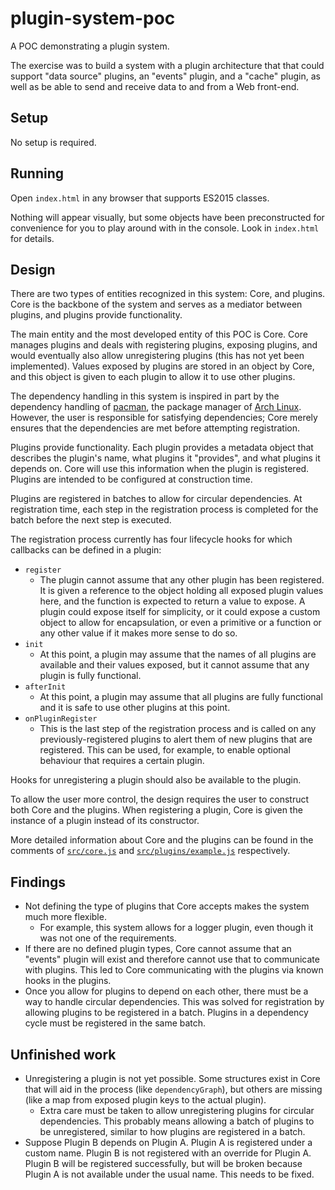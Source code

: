 # plugin-system-poc

A POC demonstrating a plugin system.

The exercise was to build a system with a plugin architecture that that
could support "data source" plugins, an "events" plugin, and a "cache"
plugin, as well as be able to send and receive data to and from a Web
front-end.

## Setup

No setup is required.

## Running

Open `index.html` in any browser that supports ES2015 classes.

Nothing will appear visually, but some objects have been preconstructed
for convenience for you to play around with in the console. Look in
`index.html` for details.

## Design

There are two types of entities recognized in this system: Core, and
plugins. Core is the backbone of the system and serves as a mediator
between plugins, and plugins provide functionality.

The main entity and the most developed entity of this POC is Core. Core
manages plugins and deals with registering plugins, exposing plugins,
and would eventually also allow unregistering plugins (this has not yet
been implemented). Values exposed by plugins are stored in an object by
Core, and this object is given to each plugin to allow it to use other
plugins.

The dependency handling in this system is inspired in part by the
dependency handling of [pacman][], the package manager of [Arch Linux][].
However, the user is responsible for satisfying dependencies; Core
merely ensures that the dependencies are met before attempting
registration.

[pacman]: https://wiki.archlinux.org/index.php/PKGBUILD#Dependencies
[Arch Linux]: https://www.archlinux.org/

Plugins provide functionality. Each plugin provides a metadata object that
describes the plugin's name, what plugins it "provides", and what
plugins it depends on. Core will use this information when the plugin is
registered. Plugins are intended to be configured at construction time.

Plugins are registered in batches to allow for circular dependencies.
At registration time, each step in the registration process is completed
for the batch before the next step is executed.

The registration process currently has four lifecycle hooks for which
callbacks can be defined in a plugin:

- `register`
  - The plugin cannot assume that any other plugin has been registered.
    It is given a reference to the object holding all exposed plugin
    values here, and the function is expected to return a value to expose.
    A plugin could expose itself for simplicity, or it could expose a
    custom object to allow for encapsulation, or even a primitive or a
    function or any other value if it makes more sense to do so.
- `init`
  - At this point, a plugin may assume that the names of all plugins are
    available and their values exposed, but it cannot assume that any
    plugin is fully functional.
- `afterInit`
  - At this point, a plugin may assume that all plugins are fully
    functional and it is safe to use other plugins at this point.
- `onPluginRegister`
  - This is the last step of the registration process and is called on
    any previously-registered plugins to alert them of new plugins that
    are registered. This can be used, for example, to enable optional
    behaviour that requires a certain plugin.

Hooks for unregistering a plugin should also be available to the plugin.

To allow the user more control, the design requires the user to
construct both Core and the plugins. When registering a plugin, Core is
given the instance of a plugin instead of its constructor.

More detailed information about Core and the plugins can be found in the
comments of [`src/core.js`](./src/core.js) and
[`src/plugins/example.js`](./src/example.js) respectively.

## Findings

- Not defining the type of plugins that Core accepts makes the system
  much more flexible.
  - For example, this system allows for a logger plugin, even though it
    was not one of the requirements.
- If there are no defined plugin types, Core cannot assume that an
  "events" plugin will exist and therefore cannot use that to
  communicate with plugins. This led to Core communicating with the
  plugins via known hooks in the plugins.
- Once you allow for plugins to depend on each other, there must be a
  way to handle circular dependencies. This was solved for registration
  by allowing plugins to be registered in a batch. Plugins in a
  dependency cycle must be registered in the same batch.

## Unfinished work

- Unregistering a plugin is not yet possible. Some structures exist in
  Core that will aid in the process (like `dependencyGraph`), but
  others are missing (like a map from exposed plugin keys to the actual
  plugin).
  - Extra care must be taken to allow unregistering plugins for circular
    dependencies. This probably means allowing a batch of plugins to be
    unregistered, similar to how plugins are registered in a batch.
- Suppose Plugin B depends on Plugin A. Plugin A is registered under a
  custom name. Plugin B is not registered with an override for Plugin A.
  Plugin B will be registered successfully, but will be broken because
  Plugin A is not available under the usual name. This needs to be
  fixed.